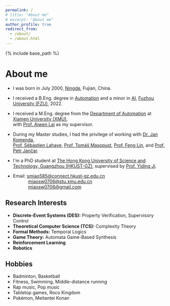```yaml
---
permalink: /
# title: "About me"
# excerpt: "About me"
author_profile: true
redirect_from: 
  - /about/
  - /about.html
---
```


{% include base_path %}

# About me
- I was born in July 2000, [Ningde](https://en.wikipedia.org/wiki/Ningde), Fujian, China.
- I received a B.Eng. degree in [Automation](https://dqxy.fzu.edu.cn/en/info/1003/1018.htm) and a minor in [AI](https://ccds.fzu.edu.cn/), [Fuzhou University (FZU)](https://en.fzu.edu.cn/), 2022.
- I received a M.Eng. degree from the [Department of Automation](https://auto.xmu.edu.cn/) at [Xiamen University (XMU)](https://en.xmu.edu.cn/main.htm),  
with [Prof. Aiwen Lai](https://aivens123.github.io/aiwenlai.github.io/) as my supervisor.
- During my Master studies, I had the privilege of working with [Dr. Jan Komenda](https://www.math.cas.cz/index.php/members/researcher/50),  
[Prof. S&eacute;bastien Lahaye](https://perso-laris.univ-angers.fr/~lahaye/), [Prof. Tom&aacute;&scaron; Masopust](https://apollo.inf.upol.cz/~masopust/), [Prof. Feng Lin](https://wayne.edu/people/aa0986), and [Prof. Petr Jančar](https://phoenix.inf.upol.cz/~jancarp/).
- I'm a PhD student at [The Hong Kong University of Science and Technology, Guangzhou (HKUST-GZ)](https://www.hkust-gz.edu.cn/), supervised by [Prof. Yiding Ji](https://personal.hkust-gz.edu.cn/jiyiding/index.html).

- Email: [smiao585@connect.hkust-gz.edu.cn](mailto:smiao585@connect.hkust-gz.edu.cn)  
&nbsp;&nbsp;&nbsp;&nbsp;&nbsp;&nbsp;&nbsp;&nbsp;&nbsp;&nbsp;&nbsp;&nbsp;[miaosw0706@stu.xmu.edu.cn](mailto:miaosw0706@stu.xmu.edu.cn)  
&nbsp;&nbsp;&nbsp;&nbsp;&nbsp;&nbsp;&nbsp;&nbsp;&nbsp;&nbsp;&nbsp;&nbsp;[miaosw0706@gmail.com](mailto:miaosw0706@gmail.com)

## Research Interests
- **Discrete-Event Systems (DES):** Property Verification, Supervisory Control
- **Theoretical Computer Science (TCS):** Complexity Theory
- **Formal Methods:** Temporal Logics
- **Game Theory:** Automata Game-Based Synthesis
- **Reinforcement Learning**
- **Robotics**

## Hobbies
- Badminton, Basketball
- Fitness, Swimming, Middle-distance running
- Rap music, Pop music
- Tabletop games, Roco Kingdom
- Pok&eacute;mon, Meitantei Konan

<!-- For more info
------
More info about configuring academicpages can be found in [the guide](https://academicpages.github.io/markdown/). The [guides for the Minimal Mistakes theme](https://mmistakes.github.io/minimal-mistakes/docs/configuration/) (which this theme was forked from) might also be helpful. -->
